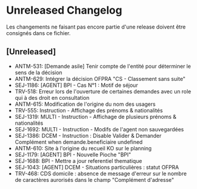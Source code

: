 # Unreleased Changelog

Les changements ne faisant pas encore partie d'une release doivent être
consignés dans ce fichier.

## [Unreleased]

- ANTM-531: [Demande asile] Tenir compte de l'entité pour déterminer le sens de la décision
- ANTM-629: Intégrer la décision OFPRA "CS - Classement sans suite"
- SEJ-1186: [AGENT] BPI - Cas N°1 : Motif de séjour
- TRV-518: Erreur lors de l'ouverture de certaines demandes avec un role qui à des droit en consultation
- ANTM-615: Modification de l'origine du nom des usagers
- TRV-555: Instruction - Affichage des prénoms & nationalités
- SEJ-1319: MULTI - Instruction - Affichage de plusieurs prénoms & nationalités
- SEJ-1692: MULTI - Instruction - Modifs de l'agent non sauvegardées
- SEJ-1386: DCEM - Instruction : Disable Valider & Demander Complément when demande.beneficiaire undefined
- ANTM-610: Site à l'origine du recueil KO sur le planning
- SEJ-1179: [AGENT] BPI - Nouvelle Pioche "BPI"
- SEJ-1688: BPI - Mettre a jour referentiel thematique
- SEJ-1043: [AGENT] DCEM - Situations particulières : statut OFPRA
- TRV-468: CDS domicile : absence de message d'erreur sur le nombre de caractères aurorisés dans le champ "Complément d'adresse"

